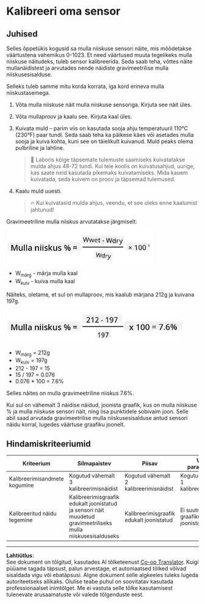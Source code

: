 <!--
CO_OP_TRANSLATOR_METADATA:
{
  "original_hash": "506d21b544d5de47406c89ad496a21cd",
  "translation_date": "2025-10-11T12:28:45+00:00",
  "source_file": "2-farm/lessons/2-detect-soil-moisture/assignment.md",
  "language_code": "et"
}
-->
# Kalibreeri oma sensor

## Juhised

Selles õppetükis kogusid sa mulla niiskuse sensori näite, mis mõõdetakse väärtustena vahemikus 0-1023. Et need väärtused muuta tegelikeks mulla niiskuse näitudeks, tuleb sensor kalibreerida. Seda saab teha, võttes näite mullanäidistest ja arvutades nende näidiste gravimeetrilise mulla niiskusesisalduse.

Selleks tuleb samme mitu korda korrata, iga kord erineva mulla niiskustasemega.

1. Võta mulla niiskuse näit mulla niiskuse sensoriga. Kirjuta see näit üles.

1. Võta mullaproov ja kaalu see. Kirjuta kaal üles.

1. Kuivata muld – parim viis on kasutada sooja ahju temperatuuril 110°C (230°F) paar tundi. Seda saab teha ka päikese käes või asetades mulla sooja ja kuiva kohta, kuni see on täielikult kuivanud. Muld peaks olema pulbriline ja lahtine.

    > 💁 Laboris kõige täpsemate tulemuste saamiseks kuivatatakse mulda ahjus 48-72 tundi. Kui teie koolis on kuivatusahjud, uurige, kas saate neid kasutada pikemaks kuivatamiseks. Mida kauem kuivatada, seda kuivem on proov ja täpsemad tulemused.

1. Kaalu muld uuesti.

    > 🔥 Kui kuivatasid mulda ahjus, veendu, et see oleks enne kaalumist jahtunud!

Gravimeetriline mulla niiskus arvutatakse järgmiselt:

![mulla niiskus % on märja kaalu miinus kuiva kaalu, jagatud kuiva kaaluga, korrutatud 100-ga](../../../../../translated_images/gsm-calculation.6da38c6201eec14e7573bb2647aa18892883193553d23c9d77e5dc681522dfb2.et.png)

* W<sub>märg</sub> - märja mulla kaal
* W<sub>kuiv</sub> - kuiva mulla kaal

Näiteks, oletame, et sul on mullaproov, mis kaalub märjana 212g ja kuivana 197g.

![Täidetud arvutus](../../../../../translated_images/gsm-calculation-example.99f9803b4f29e97668e7c15412136c0c399ab12dbba0b89596fdae9d8aedb6fb.et.png)

* W<sub>märg</sub> = 212g
* W<sub>kuiv</sub> = 197g
* 212 - 197 = 15
* 15 / 197 = 0.076
* 0.076 * 100 = 7.6%

Selles näites on mulla gravimeetriline niiskus 7.6%.

Kui sul on vähemalt 3 näidise näidud, joonista graafik, kus on mulla niiskuse % ja mulla niiskuse sensori näit, ning lisa punktidele sobivaim joon. Selle abil saad arvutada gravimeetrilise mulla niiskusesisalduse antud sensori näidu korral, lugedes väärtuse graafiku joonelt.

## Hindamiskriteeriumid

| Kriteerium | Silmapaistev | Piisav | Vajab parandamist |
| ---------- | ------------ | ------ | ----------------- |
| Kalibreerimisandmete kogumine | Kogutud vähemalt 3 kalibreerimisnäidist | Kogutud vähemalt 2 kalibreerimisnäidist | Kogutud vähemalt 1 kalibreerimisnäidis |
| Kalibreeritud näidu tegemine | Kalibreerimisgraafik edukalt joonistatud ja sensori näit muudetud gravimeetriliseks mulla niiskusesisalduseks | Kalibreerimisgraafik edukalt joonistatud | Ei suutnud graafikut joonistada |

---

**Lahtiütlus**:  
See dokument on tõlgitud, kasutades AI tõlketeenust [Co-op Translator](https://github.com/Azure/co-op-translator). Kuigi püüame tagada täpsust, palun arvestage, et automaatsed tõlked võivad sisaldada vigu või ebatäpsusi. Algne dokument selle algkeeles tuleks lugeda autoriteetseks allikaks. Olulise teabe puhul on soovitatav kasutada professionaalset inimtõlget. Me ei vastuta selle tõlke kasutamisest tulenevate arusaamatuste või valede tõlgenduste eest.
